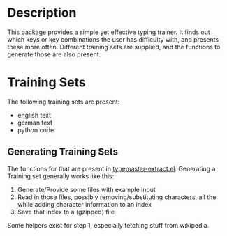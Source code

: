 # Description #
This package provides a simple yet effective typing trainer.  It finds out which
keys or key combinations the user has difficulty with, and presents these more
often.  Different training sets are supplied, and the functions to generate
those are also present.

# Training Sets #
The following training sets are present:
- english text
- german text
- python code

## Generating Training Sets ##
The functions for that are present in [typemaster-extract.el](typemaster-extract.el).
Generating a Training set generally works like this:
1. Generate/Provide some files with example input
2. Read in those files, possibly removing/substituting characters, all the while
   adding character information to an index
3. Save that index to a (gzipped) file

Some helpers exist for step 1, especially fetching stuff from wikipedia.
